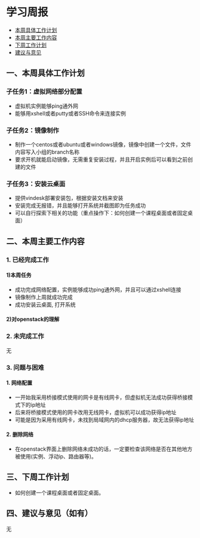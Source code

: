 # 学习周报

* [本周具体工作计划](#一 )
* [本周主要工作内容](#二)
* [下周工作计划](#三)
* [建议与意见](#四)

<h2 id="一">一、本周具体工作计划</h2> 

### 子任务1：虚拟网络部分配置
- 虚拟机实例能够ping通外网
- 能够用xshell或者putty或者SSH命令来连接实例

### 子任务2：镜像制作
- 制作一个centos或者ubuntu或者windows镜像，镜像中创建一个文件，文件内容写入小组的branch名称
- 要求开机就能启动镜像，无需重复安装过程，并且开启实例后可以看到之前创建的文件

### 子任务3：安装云桌面
- 提供vindesk部署安装包，根据安装文档来安装
- 安装完成无报错，并且能够打开系统并截图即为任务成功
- 可以自行探索下相关的功能（重点操作下：如何创建一个课程桌面或者固定桌面）
<h2 id="二">二、本周主要工作内容</h2>

### 1. 已经完成工作
#### 1)本周任务
- 成功完成网络配置，实例能够成功ping通外网，并且可以通过xshell连接
- 镜像制作上周就成功完成
- 成功安装云桌面, 打开系统
#### 2)对openstack的理解

### 2. 未完成工作
无
### 3. 问题与困难
#### 1. 网络配置
- 一开始我采用桥接模式使用的网卡是有线网卡，但虚拟机无法成功获得桥接模式下的ip地址
- 后来将桥接模式使用的网卡改用无线网卡，虚拟机可以成功获得ip地址
- 可能是因为采用有线网卡，未找到局域网内的dhcp服务器，故无法获得ip地址
#### 2. 删除网络
- 在openstack界面上删除网络未成功的话，一定要检查该网络是否在其他地方被使用(实例、浮动ip、路由器等)。

<h2 id="三">三、下周工作计划</h2>

- 如何创建一个课程桌面或者固定桌面。

<h2 id="四">四、建议与意见（如有）</h2>
无
